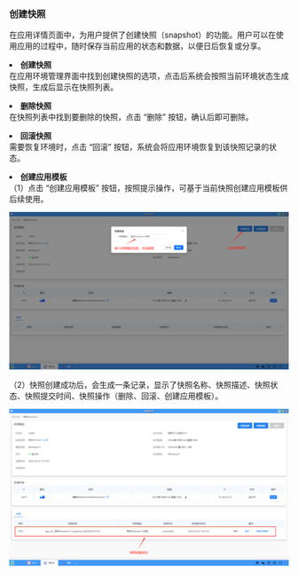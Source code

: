 ### 创建快照
在应用详情页面中，为用户提供了创建快照（snapshot）的功能。用户可以在使用应用的过程中，随时保存当前应用的状态和数据，以便日后恢复或分享。 

**<li>创建快照</li>**
在应用环境管理界面中找到创建快照的选项，点击后系统会按照当前环境状态生成快照，生成后显示在快照列表。

**<li>删除快照</li>**
在快照列表中找到要删除的快照，点击 “删除” 按钮，确认后即可删除。

**<li>回滚快照</li>**
需要恢复环境时，点击 “回滚” 按钮，系统会将应用环境恢复到该快照记录的状态。

**<li>创建应用模板</li>**
（1）点击 “创建应用模板” 按钮，按照提示操作，可基于当前快照创建应用模板供后续使用。

![alt text](./myapp06.png)

（2）快照创建成功后，会生成一条记录，显示了快照名称、快照描述、快照状态、快照提交时间、快照操作（删除、回滚、创建应用模板）。

![alt text](./myapp07.png)